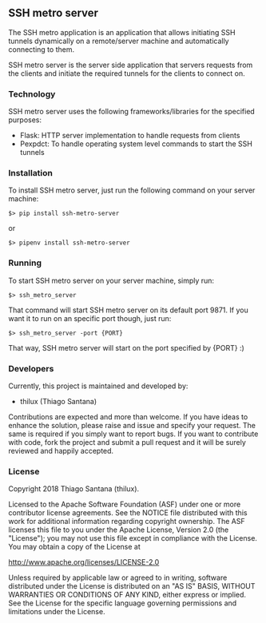 ## SSH metro server

The SSH metro application is an application that allows initiating SSH tunnels dynamically on a remote/server machine and automatically connecting to them.

SSH metro server is the server side application that servers requests from the clients and initiate the required tunnels for the clients to connect on.

### Technology

SSH metro server uses the following frameworks/libraries for the specified purposes:

* Flask: HTTP server implementation to handle requests from clients
* Pexpdct: To handle operating system level commands to start the SSH tunnels

### Installation

To install SSH metro server, just run the following command on your server machine:

```
$> pip install ssh-metro-server
```

or

```
$> pipenv install ssh-metro-server
```


### Running

To start SSH metro server on your server machine, simply run:

```
$> ssh_metro_server
```

That command will start SSH metro server on its default port 9871. If you want it to run on an specific port though, just run:

```
$> ssh_metro_server -port {PORT}
```

That way, SSH metro server will start on the port specified by {PORT} :)


### Developers

Currently, this project is maintained and developed by:

* thilux (Thiago Santana)

Contributions are expected and more than welcome. If you have ideas to enhance the solution, please raise and issue and specify your request. The same is required if you simply want to report bugs. If you want to contribute with code, fork the project and submit a pull request and it will be surely reviewed and happily accepted.

### License

Copyright 2018 Thiago Santana (thilux).

Licensed to the Apache Software Foundation (ASF) under one or more contributor license agreements. See the NOTICE file distributed with this work for additional information regarding copyright ownership. The ASF licenses this file to you under the Apache License, Version 2.0 (the "License"); you may not use this file except in compliance with the License. You may obtain a copy of the License at

http://www.apache.org/licenses/LICENSE-2.0

Unless required by applicable law or agreed to in writing, software distributed under the License is distributed on an "AS IS" BASIS, WITHOUT WARRANTIES OR CONDITIONS OF ANY KIND, either express or implied. See the License for the specific language governing permissions and limitations under the License.